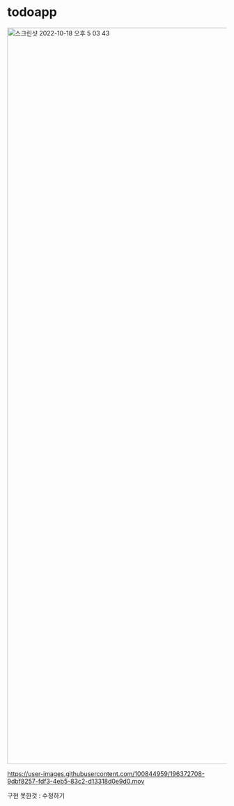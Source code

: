 # todoapp

<img width="1691" alt="스크린샷 2022-10-18 오후 5 03 43" src="https://user-images.githubusercontent.com/100844959/196372781-3e70e4c2-d506-4c40-8ad5-dd4e449c1b3f.png">


https://user-images.githubusercontent.com/100844959/196372708-9dbf8257-fdf3-4eb5-83c2-d13318d0e9d0.mov


구현 못한것 : 수정하기 
